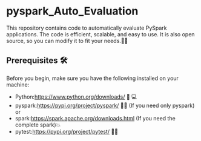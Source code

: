 # pyspark_Auto_Evaluation
This repository contains code to automatically evaluate PySpark applications. The code is efficient, scalable, and easy to use. It is also open source, so you can modify it to fit your needs.🚀✨

## Prerequisites 🛠️
Before you begin, make sure you have the following installed on your machine:
- Python:https://www.python.org/downloads/ 🐍 💻
- pyspark:https://pypi.org/project/pyspark/ 🐍💥 (If you need only pyspark) or
- spark:https://spark.apache.org/downloads.html (If you need the complete spark)💥
- pytest:https://pypi.org/project/pytest/ 🔬🧪
